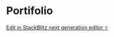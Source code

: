 # Portifolio

[Edit in StackBlitz next generation editor ⚡️](https://stackblitz.com/~/github.com/iiai22/Portifolio)